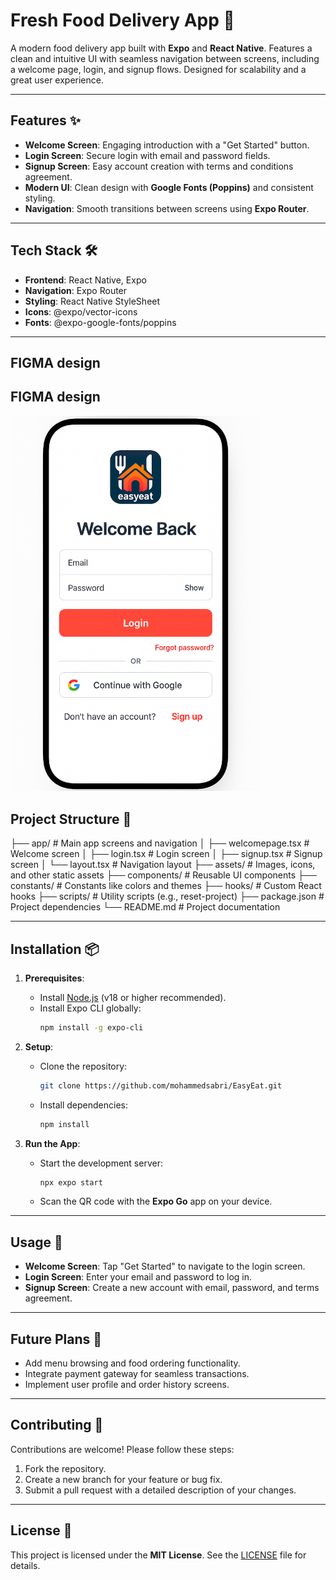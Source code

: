 # Fresh Food Delivery App 🍴

A modern food delivery app built with **Expo** and **React Native**. Features a clean and intuitive UI with seamless navigation between screens, including a welcome page, login, and signup flows. Designed for scalability and a great user experience.

---

## Features ✨
- **Welcome Screen**: Engaging introduction with a "Get Started" button.
- **Login Screen**: Secure login with email and password fields.
- **Signup Screen**: Easy account creation with terms and conditions agreement.
- **Modern UI**: Clean design with **Google Fonts (Poppins)** and consistent styling.
- **Navigation**: Smooth transitions between screens using **Expo Router**.

---

## Tech Stack 🛠️
- **Frontend**: React Native, Expo
- **Navigation**: Expo Router
- **Styling**: React Native StyleSheet
- **Icons**: @expo/vector-icons
- **Fonts**: @expo-google-fonts/poppins

---
## FIGMA design

## FIGMA design

<img src="./assets/images/example.png" alt="FIGMA design" width="400" />


## Project Structure 📂
├── app/ # Main app screens and navigation
│ ├── welcomepage.tsx # Welcome screen
│ ├── login.tsx # Login screen
│ ├── signup.tsx # Signup screen
│ └── layout.tsx # Navigation layout
├── assets/ # Images, icons, and other static assets
├── components/ # Reusable UI components
├── constants/ # Constants like colors and themes
├── hooks/ # Custom React hooks
├── scripts/ # Utility scripts (e.g., reset-project)
├── package.json # Project dependencies
└── README.md # Project documentation


---

## Installation 📦
1. **Prerequisites**:
   - Install [Node.js](https://nodejs.org/) (v18 or higher recommended).
   - Install Expo CLI globally:
     ```bash
     npm install -g expo-cli
     ```

2. **Setup**:
   - Clone the repository:
     ```bash
     git clone https://github.com/mohammedsabri/EasyEat.git
     ```
   - Install dependencies:
     ```bash
     npm install
     ```

3. **Run the App**:
   - Start the development server:
     ```bash
     npx expo start
     ```
   - Scan the QR code with the **Expo Go** app on your device.

---

## Usage 📱
- **Welcome Screen**: Tap "Get Started" to navigate to the login screen.
- **Login Screen**: Enter your email and password to log in.
- **Signup Screen**: Create a new account with email, password, and terms agreement.

---

## Future Plans 📅
- Add menu browsing and food ordering functionality.
- Integrate payment gateway for seamless transactions.
- Implement user profile and order history screens.

---

## Contributing 🤝
Contributions are welcome! Please follow these steps:
1. Fork the repository.
2. Create a new branch for your feature or bug fix.
3. Submit a pull request with a detailed description of your changes.

---

## License 📄
This project is licensed under the **MIT License**. See the [LICENSE](LICENSE) file for details.